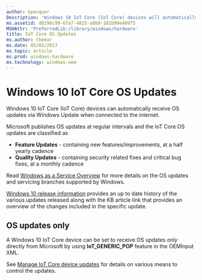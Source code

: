 ```yaml
---
author: kpacquer
Description: 'Windows 10 IoT Core (IoT Core) devices will automatically receive OS updates via Windows Update when connected to the internet.'
ms.assetid: d8298c99-6fa7-4825-a0b8-181b99e40975
MSHAttr: 'PreferredLib:/library/windows/hardware'
title: IoT Core OS Updates
ms.author: themar
ms.date: 05/02/2017
ms.topic: article
ms.prod: windows-hardware
ms.technology: windows-oem
---
```


# Windows 10 IoT Core OS Updates


Windows 10 IoT Core (IoT Core) devices can automatically receive OS updates via Windows Update when connected to the internet.

Microsoft publishes OS updates at regular intervals and the IoT Core OS updates are classified as 
* **Feature Updates** - containing new features/improvements, at a half yearly cadence
* **Quality Updates** - containing security related fixes and critical bug fixes, at a monthly cadence

Read [Windows as a Service Overview](https://docs.microsoft.com/windows/deployment/update/waas-overview) for more details on the OS updates and servicing branches supported by Windows.

[Windows 10 release information](https://technet.microsoft.com/windows/release-info.aspx) provides an up to date history of the various updates released along with the KB article link that provides an overview of the changes included in the specific update.


## OS updates only

A Windows 10 IoT Core device can be set to receive OS updates *only* directly from Microsoft by using **IoT\_GENERIC\_POP** feature in the OEMInput XML.

See [Manage IoT Core device updates](managing-iot-device-update.md) for details on various means to control the updates.
